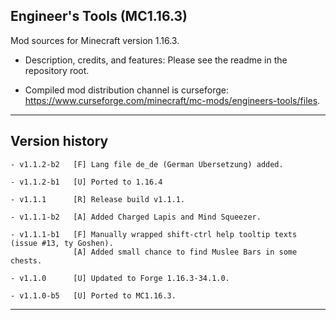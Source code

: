 
## Engineer's Tools (MC1.16.3)

Mod sources for Minecraft version 1.16.3.

- Description, credits, and features: Please see the readme in the repository root.

- Compiled mod distribution channel is curseforge: https://www.curseforge.com/minecraft/mc-mods/engineers-tools/files.

----
## Version history

    - v1.1.2-b2   [F] Lang file de_de (German Übersetzung) added.

    - v1.1.2-b1   [U] Ported to 1.16.4

    - v1.1.1      [R] Release build v1.1.1.

    - v1.1.1-b2   [A] Added Charged Lapis and Mind Squeezer.

    - v1.1.1-b1   [F] Manually wrapped shift-ctrl help tooltip texts (issue #13, ty Goshen).
                  [A] Added small chance to find Muslee Bars in some chests.

    - v1.1.0      [U] Updated to Forge 1.16.3-34.1.0.

    - v1.1.0-b5   [U] Ported to MC1.16.3.

-----
